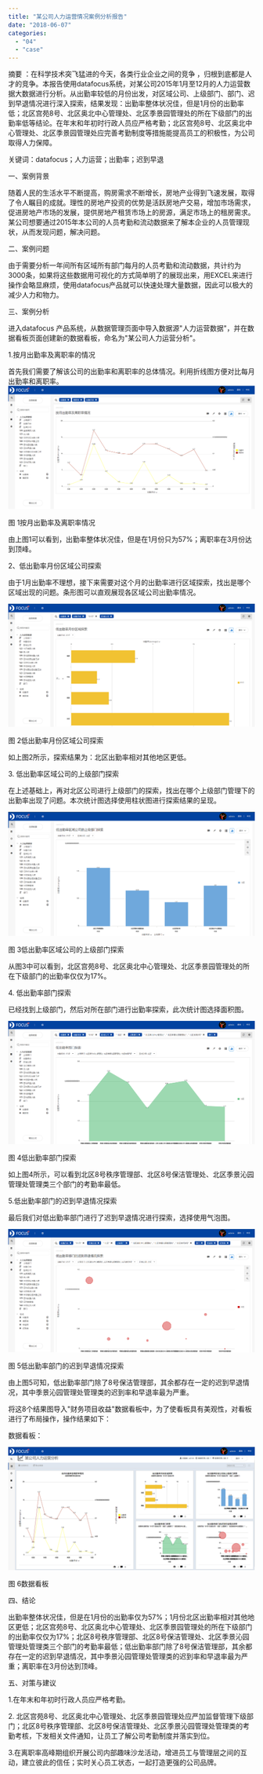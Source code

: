 ```yaml
---
title: "某公司人力运营情况案例分析报告"
date: "2018-06-07"
categories: 
  - "04"
  - "case"
---
```


摘要 ：在科学技术突飞猛进的今天，各类行业企业之间的竞争 ，归根到底都是人才的竞争。本报告使用datafocus系统，对某公司2015年1月至12月的人力运营数据大数据进行分析。从出勤率较低的月份出发，对区域公司、上级部门、部门、迟到早退情况进行深入探索，结果发现：出勤率整体状况佳，但是1月份的出勤率低；北区宫苑8号、北区奥北中心管理处、北区季景园管理处的所在下级部门的出勤率低等结论。在年末和年初时行政人员应严格考勤；北区宫苑8号、北区奥北中心管理处、北区季景园管理处应完善考勤制度等措施能提高员工的积极性，为公司取得人力保障。

关键词：datafocus；人力运营；出勤率；迟到早退

一、案例背景

随着人民的生活水平不断提高，购房需求不断增长，房地产业得到飞速发展，取得了令人瞩目的成就。理性的房地产投资的优势是活跃房地产交易，增加市场需求，促进房地产市场的发展，提供房地产租赁市场上的房源，满足市场上的租房需求。某公司想要通过2015年本公司的人员考勤和流动数据来了解本企业的人员管理现状，从而发现问题，解决问题。

二、案例问题

由于需要分析一年间所有区域所有部门每月的人员考勤和流动数据，共计约为3000条，如果将这些数据用可视化的方式简单明了的展现出来，用EXCEL来进行操作会略显麻烦，使用datafocus产品就可以快速处理大量数据，因此可以极大的减少人力和物力。

三、案例分析

进入datafocus 产品系统，从数据管理页面中导入数据源"人力运营数据"，并在数据看板页面创建新的数据看板，命名为"某公司人力运营分析"。

1.按月出勤率及离职率的情况

首先我们需要了解该公司的出勤率和离职率的总体情况。利用折线图方便对比每月出勤率和离职率。 ![](images/人力运营1.png)

图 1按月出勤率及离职率情况

由上图1可以看到，出勤率整体状况佳，但是在1月份只为57%；离职率在3月份达到顶峰。

2、低出勤率月份区域公司探索

由于1月出勤率不理想，接下来需要对这个月的出勤率进行区域探索，找出是哪个区域出现的问题。条形图可以直观展现各区域公司出勤率情况。

![](images/人力运营2.png)

图 2低出勤率月份区域公司探索

如上图2所示，探索结果为：北区出勤率相对其他地区更低。

3\. 低出勤率区域公司的上级部门探索

在上述基础上，再对北区公司进行上级部门的探索，找出在哪个上级部门管理下的出勤率出现了问题。本次统计图选择使用柱状图进行探索结果的呈现。

![](images/人力运营3.png)

图 3低出勤率区域公司的上级部门探索

从图3中可以看到，北区宫苑8号、北区奥北中心管理处、北区季景园管理处的所在下级部门的出勤率仅仅为17%。

4\. 低出勤率部门探索

已经找到上级部门，然后对所在部门进行出勤率探索，此次统计图选择面积图。

![](images/人力运营4.png)

图 4低出勤率部门探索

如上图4所示，可以看到北区8号秩序管理部、北区8号保洁管理处、北区季景沁园管理处管理类三个部门的考勤率最低。

5.低出勤率部门的迟到早退情况探索

最后我们对低出勤率部门进行了迟到早退情况进行探索，选择使用气泡图。

![](images/人力运营5.png)

图 5低出勤率部门的迟到早退情况探索

由上图5可知，低出勤率部门除了8号保洁管理部，其余都存在一定的迟到早退情况，其中季景沁园管理处管理类的迟到率和早退率最为严重。

将这8个结果图导入"财务项目收益"数据看板中，为了使看板具有美观性，对看板进行了布局操作，操作结果如下：

数据看板：

![](images/人力运营6.png)

图 6数据看板

四、结论

出勤率整体状况佳，但是在1月份的出勤率仅为57%；1月份北区出勤率相对其他地区更低；北区宫苑8号、北区奥北中心管理处、北区季景园管理处的所在下级部门的出勤率仅仅为17%；北区8号秩序管理部、北区8号保洁管理处、北区季景沁园管理处管理类三个部门的考勤率最低；低出勤率部门除了8号保洁管理部，其余都存在一定的迟到早退情况，其中季景沁园管理处管理类的迟到率和早退率最为严重；离职率在3月份达到顶峰。

五、对策与建议

1.在年末和年初时行政人员应严格考勤。

2\. 北区宫苑8号、北区奥北中心管理处、北区季景园管理处应严加监督管理下级部门；北区8号秩序管理部、北区8号保洁管理处、北区季景沁园管理处管理类的考勤考核，下发相关文件通知，让员工了解公司考勤制度并落实到位。

3.在离职率高峰期组织开展公司内部趣味沙龙活动，增进员工与管理层之间的互动，建立彼此的信任；实时关心员工状态，一起打造更强的公司品牌。
